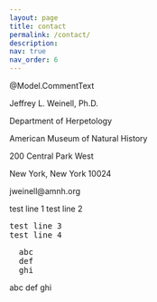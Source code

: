 ```yaml
---
layout: page
title: contact
permalink: /contact/
description: 
nav: true
nav_order: 6
---
```


<span style="white-space: pre-line">@Model.CommentText</span>

<p>Jeffrey L. Weinell, Ph.D.</p>
<p>Department of Herpetology</p>
<p>American Museum of Natural History</p>
<p>200 Central Park West</p>
<p>New York, New York 10024</p>
<p>jweinell@amnh.org</p>

test line 1
test line 2

<pre>
test line 3
test line 4
</pre>


<div class="text">
<pre>
  abc
  def
  ghi
</pre>
  abc
  def
  ghi
</div>

<!--
Write your biography here. Tell the world about yourself. Link to your favorite [subreddit](http://reddit.com). You can put a picture in, too. The code is already in, just name your picture `prof_pic.jpg` and put it in the `img/` folder.

Put your address / P.O. box / other info right below your picture. You can also disable any of these elements by editing `profile` property of the YAML header of your `_pages/about.md`. Edit `_bibliography/papers.bib` and Jekyll will render your [publications page](/al-folio/publications/) automatically.

Link to your social media connections, too. This theme is set up to use [Font Awesome icons](https://fontawesome.com/) and [Academicons](https://jpswalsh.github.io/academicons/), like the ones below. Add your Facebook, Twitter, LinkedIn, Google Scholar, or just disable all of them.
-->


